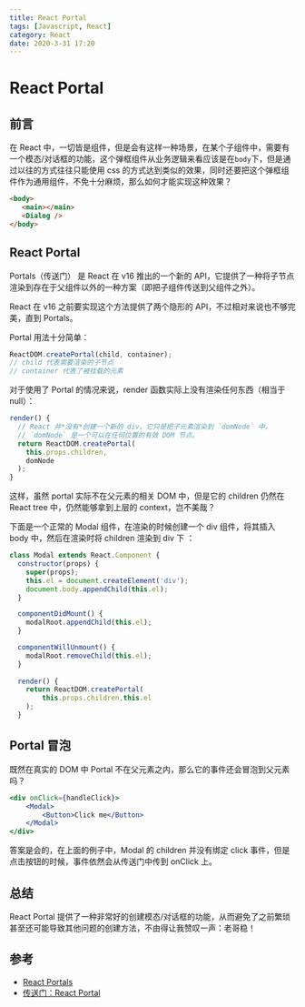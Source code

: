 ```yaml
---
title: React Portal
tags: [Javascript, React]
category: React
date: 2020-3-31 17:20
---
```

# React Portal

## 前言
在 React 中，一切皆是组件，但是会有这样一种场景，在某个子组件中，需要有一个模态/对话框的功能，这个弹框组件从业务逻辑来看应该是在`body`下，但是通过以往的方式往往只能使用 css 的方式达到类似的效果，同时还要把这个弹框组件作为通用组件，不免十分麻烦，那么如何才能实现这种效果？

```html
<body>
   <main></main>
   <Dialog />
</body>
```

## React Portal
Portals（传送门） 是 React 在 v16 推出的一个新的 API，它提供了一种将子节点渲染到存在于父组件以外的一种方案（即把子组件传送到父组件之外）。

React 在 v16 之前要实现这个方法提供了两个隐形的 API，不过相对来说也不够完美，直到 Portals。

Portal 用法十分简单：

```jsx
ReactDOM.createPortal(child, container);
// child 代表需要渲染的子节点
// container 代表了被挂载的元素
```

对于使用了 Portal 的情况来说，render 函数实际上没有渲染任何东西（相当于 null）：

```jsx
render() {
  // React 并*没有*创建一个新的 div。它只是把子元素渲染到 `domNode` 中。
  // `domNode` 是一个可以在任何位置的有效 DOM 节点。
  return ReactDOM.createPortal(
    this.props.children,
    domNode
  );
}
```

这样，虽然 portal 实际不在父元素的相关 DOM 中，但是它的 children 仍然在 React tree 中，仍然能够拿到上层的 context，岂不美哉？

下面是一个正常的 Modal 组件，在渲染的时候创建一个 div 组件，将其插入 body 中，然后在渲染时将 children 渲染到 div 下 ：
```jsx
class Modal extends React.Component {
  constructor(props) {
    super(props);
    this.el = document.createElement('div');
    document.body.appendChild(this.el);
  }

  componentDidMount() {
    modalRoot.appendChild(this.el);
  }

  componentWillUnmount() {
    modalRoot.removeChild(this.el);
  }
  
  render() {
    return ReactDOM.createPortal(
        this.props.children,this.el
    );
  }

```

## Portal 冒泡
既然在真实的 DOM 中 Portal 不在父元素之内，那么它的事件还会冒泡到父元素吗？
```jsx
<div onClick={handleClick}>
    <Modal>
        <Button>Click me</Button>
    </Modal>
</div>
```
答案是会的，在上面的例子中，Modal 的 children 并没有绑定 click 事件，但是点击按钮的时候，事件依然会从传送门中传到 onClick 上。

## 总结
React Portal 提供了一种非常好的创建模态/对话框的功能，从而避免了之前繁琐甚至还可能导致其他问题的创建方法，不由得让我赞叹一声：老哥稳！

## 参考
- [React Portals](https://zh-hans.reactjs.org/docs/portals.html)
- [传送门：React Portal](https://zhuanlan.zhihu.com/p/29880992)